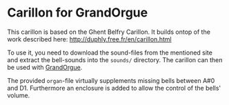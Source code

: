 # Carillon for GrandOrgue

This carillon is based on the Ghent Belfry Carillon. It builds ontop of the work
described here: <http://duphly.free.fr/en/carillon.html>

To use it, you need to download the sound-files from the mentioned site and
extract the bell-sounds into the `sounds/` directory. The carillon can then be
used with [GrandOrgue](https://github.com/GrandOrgue/grandorgue).

The provided `organ`-file virtually supplements missing bells between A#0 and
D1. Furthermore an enclosure is added to allow the control of the bells' volume.
